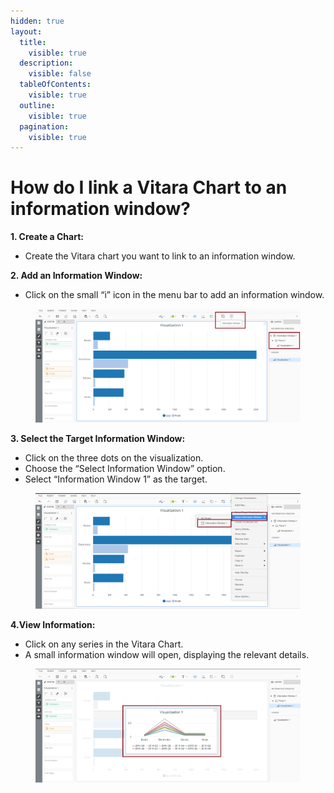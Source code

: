 ```yaml
---
hidden: true
layout:
  title:
    visible: true
  description:
    visible: false
  tableOfContents:
    visible: true
  outline:
    visible: true
  pagination:
    visible: true
---
```


# How do I link a Vitara Chart to an information window?

**1. Create a Chart:**

* Create the Vitara chart you want to link to an information window.

**2. Add an Information Window:**

* Click on the small “i” icon in the menu bar to add an information window.

<figure><img src="../.gitbook/assets/image (31).png" alt=""><figcaption></figcaption></figure>

**3. Select the Target Information Window:**

* Click on the three dots on the visualization.
* Choose the “Select Information Window” option.
* Select “Information Window 1” as the target.

<figure><img src="../.gitbook/assets/image (32).png" alt=""><figcaption></figcaption></figure>

**4.View Information:**

* Click on any series in the Vitara Chart.
* A small information window will open, displaying the relevant details.

<figure><img src="../.gitbook/assets/image (33).png" alt=""><figcaption></figcaption></figure>
